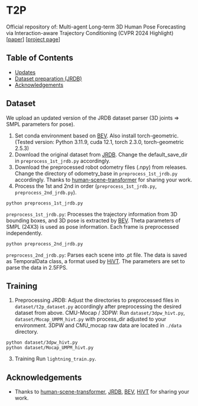 # T2P
Official repository of: Multi-agent Long-term 3D Human Pose Forecasting via Interaction-aware Trajectory Conditioning (CVPR 2024 Highlight)
[[paper](https://openaccess.thecvf.com/content/CVPR2024/html/Jeong_Multi-agent_Long-term_3D_Human_Pose_Forecasting_via_Interaction-aware_Trajectory_Conditioning_CVPR_2024_paper.html)] [[project page](https://jaewoo97.github.io/t2p_/)]

## Table of Contents
- [Updates](#Updates)
- [Dataset preparation (JRDB)](#Dataset)
- [Acknowledgements](#Acknowledgements)

## Dataset
We upload an updated version of the JRDB dataset parser (3D joints => SMPL parameters for pose). 

1. Set conda environment based on [BEV](https://github.com/Arthur151/ROMP). Also install torch-geometric. (Tested version: Python 3.11.9, cuda 12.1, torch 2.3.0, torch-geometric 2.5.3)
2. Download the original dataset from [JRDB](https://jrdb.erc.monash.edu/). Change the default_save_dir in `preprocess_1st_jrdb.py` accordingly.
3. Download the preprocessed robot odometry files (.npy) from releases. Change the directory of odometry_base in `preprocess_1st_jrdb.py` accordingly. Thanks to [human-scene-transformer](https://github.com/google-research/human-scene-transformer) for sharing your work.
4. Process the 1st and 2nd in order (`preprocess_1st_jrdb.py`, `preprocess_2nd_jrdb.py`).
```
python preprocess_1st_jrdb.py
```
`preprocess_1st_jrdb.py`: Processes the trajectory information from 3D bounding boxes, and 3D pose is extracted by [BEV](https://github.com/Arthur151/ROMP). Theta parameters of SMPL (24X3) is used as pose information. Each frame is preprocessed independently.
```
python preprocess_2nd_jrdb.py
```
`preprocess_2nd_jrdb.py`: Parses each scene into .pt file. The data is saved as TemporalData class, a format used by [HiVT](https://github.com/ZikangZhou/HiVT). The parameters are set to parse the data in 2.5FPS.

## Training
1. Preprocessing
JRDB: Adjust the directories to preprocessed files in `dataset/t2p_dataset.py` accordingly after preprocessing the desired dataset from above.
CMU-Mocap / 3DPW: Run `dataset/3dpw_hivt.py`, `dataset/Mocap_UMPM_hivt.py` with process_dir adjusted to your environment. 3DPW and CMU_mocap raw data are located in `./data` directory.
```
python dataset/3dpw_hivt.py
python dataset/Mocap_UMPM_hivt.py
```
3. Training
Run `lightning_train.py`.

## Acknowledgements
- Thanks to [human-scene-transformer](https://github.com/google-research/human-scene-transformer), [JRDB](https://jrdb.erc.monash.edu/), [BEV](https://github.com/Arthur151/ROMP), [HiVT](https://github.com/ZikangZhou/HiVT) for sharing your work.
